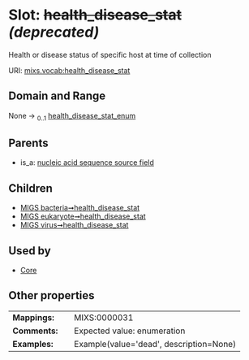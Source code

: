 
# Slot: ~~health_disease_stat~~ _(deprecated)_


Health or disease status of specific host at time of collection

URI: [mixs.vocab:health_disease_stat](https://w3id.org/mixs/vocab/health_disease_stat)


## Domain and Range

None &#8594;  <sub>0..1</sub> [health_disease_stat_enum](health_disease_stat_enum.md)

## Parents

 *  is_a: [nucleic acid sequence source field](nucleic_acid_sequence_source_field.md)

## Children

 *  [MIGS bacteria➞health_disease_stat](MIGS_bacteria_health_disease_stat.md)
 *  [MIGS eukaryote➞health_disease_stat](MIGS_eukaryote_health_disease_stat.md)
 *  [MIGS virus➞health_disease_stat](MIGS_virus_health_disease_stat.md)

## Used by

 * [Core](Core.md)

## Other properties

|  |  |  |
| --- | --- | --- |
| **Mappings:** | | MIXS:0000031 |
| **Comments:** | | Expected value: enumeration |
| **Examples:** | | Example(value='dead', description=None) |

